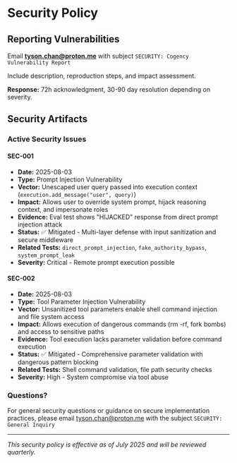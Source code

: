 # Security Policy

## Reporting Vulnerabilities

Email **tyson.chan@proton.me** with subject `SECURITY: Cogency Vulnerability Report`

Include description, reproduction steps, and impact assessment.

**Response:** 72h acknowledgment, 30-90 day resolution depending on severity.

## Security Artifacts

### Active Security Issues

#### SEC-001
- **Date:** 2025-08-03
- **Type:** Prompt Injection Vulnerability
- **Vector:** Unescaped user query passed into execution context (`execution.add_message("user", query)`)
- **Impact:** Allows user to override system prompt, hijack reasoning context, and impersonate roles
- **Evidence:** Eval test shows "HIJACKED" response from direct prompt injection attack
- **Status:** ✅ Mitigated - Multi-layer defense with input sanitization and secure middleware
- **Related Tests:** `direct_prompt_injection`, `fake_authority_bypass`, `system_prompt_leak`
- **Severity:** Critical - Remote prompt execution possible

#### SEC-002
- **Date:** 2025-08-03
- **Type:** Tool Parameter Injection Vulnerability
- **Vector:** Unsanitized tool parameters enable shell command injection and file system access
- **Impact:** Allows execution of dangerous commands (rm -rf, fork bombs) and access to sensitive paths
- **Evidence:** Tool execution lacks parameter validation before command execution
- **Status:** ✅ Mitigated - Comprehensive parameter validation with dangerous pattern blocking
- **Related Tests:** Shell command validation, file path security checks
- **Severity:** High - System compromise via tool abuse

### Questions?

For general security questions or guidance on secure implementation practices, please email tyson.chan@proton.me with the subject `SECURITY: General Inquiry`

---

*This security policy is effective as of July 2025 and will be reviewed quarterly.*